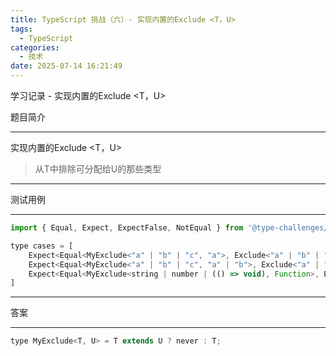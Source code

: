 ```yaml
---
title: TypeScript 挑战（六）- 实现内置的Exclude <T，U>
tags:
  - TypeScript
categories:
  - 技术
date: 2025-07-14 16:21:49
---
```


学习记录 - 实现内置的Exclude <T，U>

题目简介

---

实现内置的Exclude <T，U>

> 从T中排除可分配给U的那些类型

---

测试用例

---

```javascript
import { Equal, Expect, ExpectFalse, NotEqual } from '@type-challenges/utils'

type cases = [
    Expect<Equal<MyExclude<"a" | "b" | "c", "a">, Exclude<"a" | "b" | "c", "a">>>,
    Expect<Equal<MyExclude<"a" | "b" | "c", "a" | "b">, Exclude<"a" | "b" | "c", "a" | "b">>>,
    Expect<Equal<MyExclude<string | number | (() => void), Function>, Exclude<string | number | (() => void), Function>>>,
]
```

---

答案

---

```javascript
type MyExclude<T, U> = T extends U ? never : T;
```
